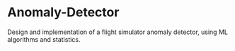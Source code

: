 # Anomaly-Detector
Design and implementation of a flight simulator anomaly detector, using ML algorithms and statistics.
